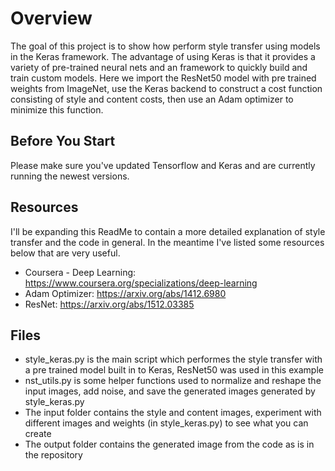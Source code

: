 # Overview #
The goal of this project is to show how perform style transfer using models in the Keras framework. The advantage of using Keras is that it provides a variety of pre-trained neural nets and an framework to quickly build and train custom models. Here we import the ResNet50 model with pre trained weights from ImageNet, use the Keras backend to construct a cost function consisting of style and content costs, then use an Adam optimizer to minimize this function.

## Before You Start ##
Please make sure you've updated Tensorflow and Keras and are currently running the newest versions.

## Resources ##
I'll be expanding this ReadMe to contain a more detailed explanation of style transfer and the code in general. In the meantime I've listed some resources below that are very useful.

* Coursera - Deep Learning: https://www.coursera.org/specializations/deep-learning
* Adam Optimizer: https://arxiv.org/abs/1412.6980
* ResNet: https://arxiv.org/abs/1512.03385

## Files ##
* style_keras.py is the main script which performes the style transfer with a pre trained model built in to Keras, ResNet50 was used in this example
* nst_utils.py is some helper functions used to normalize and reshape the input images, add noise, and save the generated images generated by style_keras.py
* The input folder contains the style and content images, experiment with different images and weights (in style_keras.py) to see what you can create
* The output folder contains the generated image from the code as is in the repository
